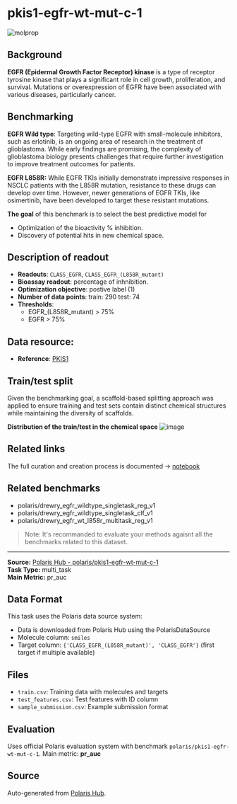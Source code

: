 # pkis1-egfr-wt-mut-c-1

![molprop](https://storage.googleapis.com/polaris-public/icons/icons8-fox-60-kinases.png)


## Background
**EGFR (Epidermal Growth Factor Receptor) kinase** is a type of receptor tyrosine kinase that plays a significant role in cell growth, proliferation, and survival. Mutations or overexpression of EGFR have been associated with various diseases, particularly cancer.

## Benchmarking
 **EGFR Wild type**:  Targeting wild-type EGFR with small-molecule inhibitors, such as erlotinib, is an ongoing area of research in the treatment of glioblastoma. While early findings are promising, the complexity of glioblastoma biology presents challenges that require further investigation to improve treatment outcomes for patients.

 **EGFR L858R:** While EGFR TKIs initially demonstrate impressive responses in NSCLC patients with the L858R mutation, resistance to these drugs can develop over time. However, newer generations of EGFR TKIs, like osimertinib, have been developed to target these resistant mutations.

**The goal** of this benchmark is to select the best predictive model for 
- Optimization of the bioactivity % inhibition.
- Discovery of potential hits in new chemical space.

## Description of readout 
- **Readouts**: `CLASS_EGFR`, `CLASS_EGFR_(L858R_mutant)`
- **Bioassay readout**: percentage of inhnibition.
- **Optimization objective**: postive label (1)
- **Number of data points**: train:  290 test:  74
- **Thresholds**: 
    - EGFR_(L858R_mutant) > 75%
    - EGFR > 75%

## Data resource: 
- **Reference**: [PKIS1](https://pubmed.ncbi.nlm.nih.gov/26501955)


## Train/test split
Given the benchmarking goal, a scaffold-based splitting approach was applied to ensure training and test sets contain distinct chemical structures while maintaining the diversity of scaffolds.

**Distribution of the train/test in the chemical space**
![image](https://storage.googleapis.com/polaris-public/datasets/kinases/egfr/figures/egfr_wt_l858r_v1_tnse_scaffold_split.png)


## Related links
The full curation and creation process is documented -> [notebook](https://github.com/polaris-hub/polaris-recipes/blob/main/03_Kinases/EGFR)

## Related benchmarks
- polaris/drewry_egfr_wildtype_singletask_reg_v1
- polaris/drewry_egfr_wildtype_singletask_clf_v1
- polaris/drewry_egfr_wt_l858r_multitask_reg_v1
> Note: It's recommanded to evaluate your methods agaisnt all the benchmarks related to this dataset. 


---

**Source:** [Polaris Hub - polaris/pkis1-egfr-wt-mut-c-1](https://polarishub.io)  
**Task Type:** multi_task  
**Main Metric:** pr_auc

## Data Format

This task uses the Polaris data source system:
- Data is downloaded from Polaris Hub using the PolarisDataSource
- Molecule column: `smiles`
- Target column: `{'CLASS_EGFR_(L858R_mutant)', 'CLASS_EGFR'}` (first target if multiple available)

## Files

- `train.csv`: Training data with molecules and targets
- `test_features.csv`: Test features with ID column
- `sample_submission.csv`: Example submission format

## Evaluation

Uses official Polaris evaluation system with benchmark `polaris/pkis1-egfr-wt-mut-c-1`.
Main metric: **pr_auc**

## Source

Auto-generated from [Polaris Hub](https://polarishub.io/).
